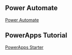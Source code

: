 ## Power Automate
[Power Automate](https://flow.microsoft.com/en-us/)

## PowerApps Tutorial
[PowerApps Starter](https://docs.microsoft.com/en-us/powerapps/)


